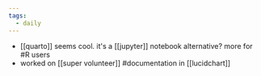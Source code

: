 ```yaml
---
tags:
  - daily
---
```

- [[quarto]] seems cool. it's a [[jupyter]] notebook alternative? more for #R users
- worked on [[super volunteer]]
	#documentation in [[lucidchart]]
